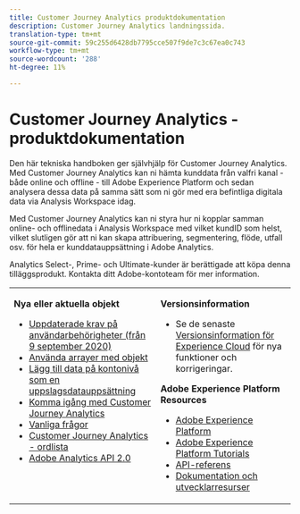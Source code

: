 ```yaml
---
title: Customer Journey Analytics produktdokumentation
description: Customer Journey Analytics landningssida.
translation-type: tm+mt
source-git-commit: 59c255d6428db7795cce507f9de7c3c67ea0c743
workflow-type: tm+mt
source-wordcount: '288'
ht-degree: 11%

---
```



# Customer Journey Analytics - produktdokumentation

Den här tekniska handboken ger självhjälp för Customer Journey Analytics. Med Customer Journey Analytics kan ni hämta kunddata från valfri kanal - både online och offline - till Adobe Experience Platform och sedan analysera dessa data på samma sätt som ni gör med era befintliga digitala data via Analysis Workspace idag.

Med Customer Journey Analytics kan ni styra hur ni kopplar samman online- och offlinedata i Analysis Workspace med vilket kundID som helst, vilket slutligen gör att ni kan skapa attribuering, segmentering, flöde, utfall osv. för hela er kunddatauppsättning i Adobe Analytics.

Analytics Select-, Prime- och Ultimate-kunder är berättigade att köpa denna tilläggsprodukt. Kontakta ditt Adobe-kontoteam för mer information.

<table frame="none"> 
 <tbody> 
  <tr> 
   <td colname="col1" colsep="0" rowsep="0" valign="top"> <p class="head"> <b>Nya eller aktuella objekt</b> </p> <p> 
     <ul>
      <li><a href="https://docs.adobe.com/content/help/en/analytics-platform/using/cja-overview/cja-overview.html#user-access-permissions"> Uppdaterade krav på användarbehörigheter (från 9 september 2020) </a> </li>
      <li><a href="https://docs.adobe.com/content/help/en/analytics-platform/using/cja-usecases/object-arrays.html"> Använda arrayer med objekt </a> </li>
      <li><a href="https://docs.adobe.com/content/help/en/analytics-platform/using/cja-usecases/b2b.html"> Lägg till data på kontonivå som en uppslagsdatauppsättning </a> </li>
      <li><a href="https://docs.adobe.com/content/help/en/analytics-platform/using/cja-overview/cja-getting-started.html"> Komma igång med Customer Journey Analytics </a> </li> 
      <li><a href="https://docs.adobe.com/content/help/en/analytics-platform/using/cja-overview/cja-faq.html"> Vanliga frågor</a> </li> 
      <li><a href="https://docs.adobe.com/content/help/en/analytics-platform/using/cja-overview/cja-glossary.html"> Customer Journey Analytics - ordlista</a> </li> 
      <li><a href="https://www.adobe.io/apis/experiencecloud/analytics/docs.html"> Adobe Analytics API 2.0</a> </li> 
     </ul> </p> </td> 
   <td colname="col2" valign="top"> <p class="head"><b>Versionsinformation</b> </p> 
    <ul> 
     <li>Se de senaste <a href="https://docs.adobe.com/content/help/sv-SE/release-notes/experience-cloud/current.html" format="https" scope="external"> Versionsinformation för Experience Cloud</a> för nya funktioner och korrigeringar. </li> 
    </ul> <p class="head"> <b>Adobe Experience Platform Resources</b> </p> 
    <ul> 
     <li><a href="https://www.adobe.com/experience-platform.html" format="http" scope="external"> Adobe Experience Platform</a> </li> 
     <li> <a href="https://www.adobe.io/apis/experienceplatform/home/tutorials.html" format="https" scope="external"> Adobe Experience Platform Tutorials</a> </li> 
     <li><a href="https://www.adobe.io/apis/experienceplatform/home/api-reference.html" format="https" scope="external"> API-referens</a> </li> 
     <li><a href="https://www.adobe.com/experience-platform/documentation-and-developer-resources.html" format="https" scope="external"> Dokumentation och utvecklarresurser</a> </li> 
    </ul> </td> 
  </tr> 
 </tbody> 
</table>